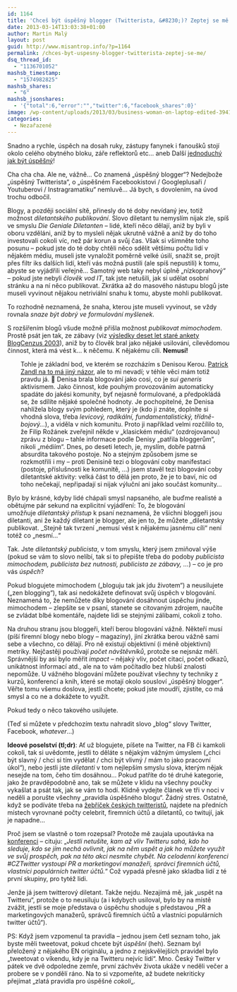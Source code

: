 ```yaml
---
id: 1164
title: 'Chceš být úspěšný blogger (Twitterista, &#8230;)? Zeptej se mě!'
date: 2013-03-14T13:03:38+01:00
author: Martin Malý
layout: post
guid: http://www.misantrop.info/?p=1164
permalink: /chces-byt-uspesny-blogger-twitterista-zeptej-se-me/
dsq_thread_id:
  - "1136701052"
mashsb_timestamp:
  - "1574982825"
mashsb_shares:
  - "6"
mashsb_jsonshares:
  - '{"total":6,"error":"","twitter":6,"facebook_shares":0}'
image: /wp-content/uploads/2013/03/business-woman-on-laptop-edited-3941048713_1acf5ee1eb-300x292.jpg
categories:
  - Nezařazené
---
```

Snadno a rychle, úspěch na dosah ruky, zástupy fanynek i fanoušků stojí okolo celého obytného bloku, záře reflektorů etc&#8230; aneb Další [jednoduchý jak být úspěšný](http://jdem.cz/http://radovan.bloger.cz/pribehy-cestovani/Moc-dobre-vim-proc-jsem-tak-uspesny)!

<!--more-->

Cha cha cha. Ale ne, vážně&#8230; Co znamená &#8222;úspěšný blogger&#8220;? Nedejbože &#8222;úspěšný Twitterista&#8220;, o &#8222;úspěšném Facebookistovi / Googleplusaři / Youtuberovi / Instragramatiku&#8220; nemluvě&#8230; Já bych, s dovolením, na úvod trochu odbočil.

Blogy, a později sociální sítě, přinesly do té doby nevídaný jev, totiž možnost _diletantského publikování_. Slovo diletant tu nemyslím nijak zle, spíš ve smyslu _Die Geniale Diletanten_ &#8211; lidé, kteří něco dělají, aniž by byli v oboru vzděláni, aniž by to mysleli nějak ukrutně vážně a aniž by do toho investovali cokoli víc, než pár korun a svůj čas. Však si všimněte toho posunu &#8211; pokud jste do té doby chtěli něco sdělit většímu počtu lidí v nějakém médiu, museli jste vynaložit poměrně velké úsilí, snažit se, projít přes filtr iks dalších lidí, kteří vás možná pustili (ale spíš nepustili) k tomu, abyste se vyjádřili veřejně&#8230; Samotný web taky nebyl úplně &#8222;nízkoprahový&#8220; &#8211; pokud jste nebyli _člověk vod IT_, tak jste netušili, jak si udělat osobní stránku a na ní něco publikovat. Zkrátka až do masového nástupu blogů jste museli vyvinout nějakou netriviální snahu k tomu, abyste mohli publikovat.

To rozhodně neznamená, že snaha, kterou jste museli vyvinout, se vždy rovnala _snaze být dobrý ve formulování myšlenek_.

S rozšířením blogů všude možně přišla možnost _publikovat mimochodem_. Prostě psát jen tak, ze zábavy (viz [výsledky deset let staré ankety BlogCenzus 2003](http://blog.converter.cz/docs/bc03-10.htm)), aniž by to člověk bral jako nějaké usilování, cílevědomou činnost, která má vést k&#8230; k něčemu. K nějakému cíli. **Nemusí!**

<p style="padding-left: 30px;">
  Tohle je základní bod, ve kterém se rozcházím s Denisou Kerou. <a href="http://www.marigold.cz/item/zlata-era-weblogu-5-czech-blogwar-blogologie-a-spor-o-denisu-kerou">Patrick Zandl na to má jiný názor</a>, ale to mi nevadí; v téhle věci mám totiž pravdu já. 🙂 Denisa brala blogování jako cosi, co je <em>sui generis</em> aktivismem. Jako činnost, kde pouhým provozováním automaticky spadáte do jakési komunity, byť nejasně formulované, a předpokládá se, že sdílíte nějaké společné hodnoty. Je pochopitelné, že Denisa nahlížela blogy svým pohledem, který je (kdo ji znáte, doplníte si vhodná slova, třeba <em>levicový, radikální, fundamentalistický, třídně-bojový&#8230;</em>), a viděla v nich komunitu. Proto ji například velmi rozčílilo to, že Filip Rožánek zveřejnil někde v &#8222;klasickém médiu&#8220; (ozdrojovanou) zprávu z blogu &#8211; tahle informace podle Denisy &#8222;patřila bloggerům&#8220;, nikoli &#8222;médiím&#8220;. Dnes, po deseti letech, je, myslím, dobře patrná absurdita takového postoje. No a stejným způsobem jsme se rozkmotřili i my &#8211; proti Denisině tezi o blogování coby manifestaci (postoje, příslušnosti ke komunitě, &#8230;) jsem stavěl tezi blogování coby diletantské aktivity: velká část to dělá jen proto, že je to baví, nic od toho nečekají, nepřipadají si nijak výluční ani jako součást komunity&#8230;
</p>

Bylo by krásné, kdyby lidé chápali smysl napsaného, ale buďme realisté a obětujme pár sekund na explicitní vyjádření: To, že blogování umožňuje _diletantský přístup_ k psaní neznamená, že všichni bloggeři jsou diletanti, ani že každý diletant je blogger, ale jen to, že můžete _diletantsky publikovat. _Stejně tak tvrzení &#8222;nemusí vést k nějakému jasnému cíli&#8220; není totéž co &#8222;nesmí&#8230;&#8220;

Tak. Jste _diletantský publicista_, v tom smyslu, který jsem zmiňoval výše (pokud se vám to slovo nelíbí, tak si to přepište třeba do podoby _publicista mimochodem, publicista bez nutnosti, publicista ze zábavy, &#8230;_) &#8211; co je pro vás _úspěch_?

Pokud blogujete mimochodem (&#8222;bloguju tak jak jdu životem&#8220;) a neusilujete (&#8222;zen blogging&#8220;), tak asi nedokážete definovat svůj úspěch v blogování. Neznamená to, že nemůžete díky blogování dosáhnout úspěchu jinde, mimochodem &#8211; zlepšíte se v psaní, stanete se citovaným zdrojem, naučíte se zvládat blbé komentáře, najdete lidi se stejnými zálibami, cokoli z toho.

Na druhou stranu jsou bloggeři, kteří berou blogování vážně. Někteří musí (píší firemní blogy nebo blogy &#8211; magazíny), jiní zkrátka berou vážně sami sebe a všechno, co dělají. Pro ně existují objektivní (i méně objektivní) metriky. Nejčastěji používají _počet návštěvníků_, protože se nejsnáz měří. Správnější by asi bylo měřit _impact_ &#8211; nějaký vliv, počet citací, počet odkazů, unikátnost informací atd., ale na to vám počítadlo bez hlubší znalosti nepomůže. U vážného blogování můžete používat všechny ty techniky z kurzů, konferencí a knih, které se motají okolo sousloví &#8222;úspěšný blogger&#8220;. Věřte tomu všemu doslova, jestli chcete; pokud jste moudří, zjistíte, co má smysl a co ne a dokážete to využít.

Pokud tedy o něco takového usilujete.

(Teď si můžete v předchozím textu nahradit slovo &#8222;blog&#8220; slovy Twitter, Facebook, _whatever_&#8230;)

**Ideové poselství (tl;dr)**: Ať už blogujete, píšete na Twitter, na FB či kamkoli cokoli, tak si uvědomte, jestli to děláte s nějakým vážným úmyslem (&#8222;chci být slavný / chci si tím vydělat / chci být vlivný / mám to jako pracovní úkol&#8220;), nebo jestli jste _diletanti_ v tom nejlepším smyslu slova, kterým nějak nesejde na tom, čeho tím dosáhnou&#8230; Pokud patříte do té druhé kategorie, jako že pravděpodobně ano, tak se můžete v klidu na všechny poučky vykašlat a psát tak, jak se vám to hodí. Klidně vydejte článek ve tři v noci v neděli a porušte všechny &#8222;pravidla úspěšného blogu&#8220;. Žádný stres. Ostatně, když se podíváte třeba na [žebříček českých twitteristů](http://www.klaboseni.cz/top-twitter.php), najdete na předních místech vyrovnané počty celebrit, firemních účtů a diletantů, co twitují, jak je napadne&#8230;

Proč jsem se vlastně o tom rozepsal? Protože mě zaujala upoutávka na [konferenci](http://www.tuesday.cz/akce/cz-twitter-2013/) &#8211; cituju: &#8222;_Jestli netušíte, kam až vliv Twitteru sahá, kdo ho sleduje, kdo se jím nechá ovlivnit, jak na něm uspět a jak ho můžete využít ve svůj prospěch, pak na této akci nesmíte chybět. Na celodenní konferenci #CZTwitter vystoupí PR a marketingoví manažeři, správci firemních účtů, vlastníci populárních twitter účtů._&#8220; Což vypadá přesně jako skladba lidí z té první skupiny, pro tytéž lidi.

Jenže já jsem twitterový diletant. Takže nejdu. Nezajímá mě, jak &#8222;uspět na Twitteru&#8220;, protože o to neusiluju (a i kdybych usiloval, bylo by na místě zvážit, jestli se moje představa o úspěchu shoduje s představou &#8222;PR a marketingových manažerů, správců firemních účtů a vlastníci populárních twitter účtů&#8220;).

PS: Když jsem vzpomenul ta pravidla &#8211; jednou jsem četl seznam toho, jak byste měli tweetovat, pokud chcete být _úspěšní_ (heh). Seznam byl přeložený z nějakého EN originálu, a jedno z nejskvělejších pravidel bylo &#8222;tweetovat o víkendu, kdy je na Twitteru nejvíc lidí&#8220;. Mno. Český Twitter v pátek ve dvě odpoledne zemře, první záchvěv života ukáže v neděli večer a probere se v pondělí ráno. Na to si vzpomeňte, až budete nekriticky přejímat &#8222;zlatá pravidla pro úspěšné _cokoli_&#8222;.